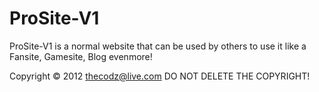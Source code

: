 ProSite-V1
==========

ProSite-V1 is a normal website that can be used by others to use it like a Fansite, Gamesite, Blog evenmore!

Copyright © 2012 thecodz@live.com DO NOT DELETE THE COPYRIGHT!